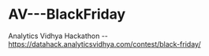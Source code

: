 # AV---BlackFriday
Analytics Vidhya Hackathon -- https://datahack.analyticsvidhya.com/contest/black-friday/
